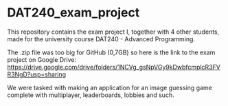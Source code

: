 # DAT240_exam_project
This repository contains the exam project I, together with 4 other students, made for the university course DAT240 - Advanced Programming.

The .zip file was too big for GitHub (0,7GB) so here is the link to the exam project on Google Drive:
https://drive.google.com/drive/folders/1NCVg_gsNpVGy9kDwbfcmplcR3FVR3NgD?usp=sharing

We were tasked with making an application for an image guessing game complete with multiplayer, leaderboards, lobbies and such.
